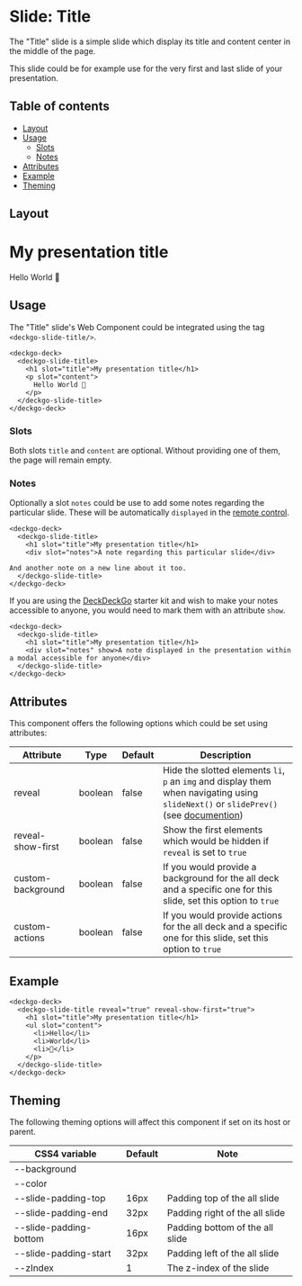 # Slide: Title

The "Title" slide is a simple slide which display its title and content center in the middle of the page.

This slide could be for example use for the very first and last slide of your presentation.

## Table of contents

- [Layout](#app-slide-title-layout)
- [Usage](#app-slide-title-usage)
  - [Slots](#app-slide-title-slots)
  - [Notes](#app-slide-title-notes)
- [Attributes](#app-slide-title-attributes)
- [Example](#app-slide-title-example)
- [Theming](#app-slide-title-theming)

## Layout

<div class="container" margin>
  <deckgo-deck embedded={true} pager={false}>
    <deckgo-slide-title>
      <h1 slot="title">My presentation title</h1>
      <p slot="content">
        Hello World 🚀
      </p>
    </deckgo-slide-title>
  </deckgo-deck>
</div>

## Usage

The "Title" slide's Web Component could be integrated using the tag `<deckgo-slide-title/>`.

```
<deckgo-deck>
  <deckgo-slide-title>
    <h1 slot="title">My presentation title</h1>
    <p slot="content">
      Hello World 🚀
    </p>
  </deckgo-slide-title>
</deckgo-deck>
```

### Slots

Both slots `title` and `content` are optional. Without providing one of them, the page will remain empty.

### Notes

Optionally a slot `notes` could be use to add some notes regarding the particular slide. These will be automatically `displayed` in the [remote control](https://deckdeckgo.app).

```
<deckgo-deck>
  <deckgo-slide-title>
    <h1 slot="title">My presentation title</h1>
    <div slot="notes">A note regarding this particular slide</div>
    
And another note on a new line about it too.
  </deckgo-slide-title>
</deckgo-deck>
```

If you are using the [DeckDeckGo] starter kit and wish to make your notes accessible to anyone, you would need to mark them with an attribute `show`.

```
<deckgo-deck>
  <deckgo-slide-title>
    <h1 slot="title">My presentation title</h1>
    <div slot="notes" show>A note displayed in the presentation within a modal accessible for anyone</div>
  </deckgo-slide-title>
</deckgo-deck>
```

## Attributes

This component offers the following options which could be set using attributes:

| Attribute                      | Type   | Default   | Description   |
| -------------------------- |-----------------|-----------------|-----------------|
| reveal | boolean | false | Hide the slotted elements `li`, `p` an `img` and display them when navigating using `slideNext()` or `slidePrev()` (see [documention](/doc/features/navigation.md)) |
| reveal-show-first | boolean | false | Show the first elements which would be hidden if `reveal` is set to `true` |
| custom-background | boolean | false | If you would provide a background for the all deck and a specific one for this slide, set this option to `true` |
| custom-actions | boolean | false | If you would provide actions for the all deck and a specific one for this slide, set this option to `true` |

## Example

```
<deckgo-deck>
  <deckgo-slide-title reveal="true" reveal-show-first="true">
    <h1 slot="title">My presentation title</h1>
    <ul slot="content">
      <li>Hello</li>
      <li>World</li>
      <li>🚀</li>
    </p>
  </deckgo-slide-title>
</deckgo-deck>
```

## Theming

The following theming options will affect this component if set on its host or parent.

| CSS4 variable                      | Default | Note |
| -------------------------- |-----------------|-----------------|
| --background |  |  |
| --color |  |  |
| --slide-padding-top | 16px | Padding top of the all slide |
| --slide-padding-end | 32px | Padding right of the all slide |
| --slide-padding-bottom | 16px | Padding bottom of the all slide |
| --slide-padding-start | 32px | Padding left of the all slide |
| --zIndex | 1 | The z-index of the slide |

[DeckDeckGo]: https://deckdeckgo.com